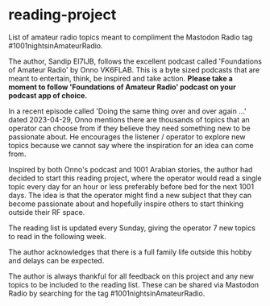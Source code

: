 # reading-project
List of amateur radio topics meant to compliment the Mastodon Radio tag #1001nightsinAmateurRadio.

The author, Sandip EI7IJB, follows the excellent podcast called 'Foundations of Amateur Radio' by Onno VK6FLAB. This is a byte sized podcasts that are meant to entertain, think, be inspired and take action. **Please take a moment to follow 'Foundations of Amateur Radio' podcast on your podcast app of choice.**

In a recent episode called 'Doing the same thing over and over again ...' dated 2023-04-29, Onno mentions there are thousands of topics that an operator can choose from if they believe they need something new to be passionate about. He encourages the listener / operator to explore new topics because we cannot say where the inspiration for an idea can come from.

Inspired by both Onno's podcast and 1001 Arabian stories, the author had decided to start this reading project, where the operator would read a single topic every day for an hour or less preferably before bed for the next 1001 days. The idea is that the operator might find a new subject that they can become passionate about and hopefully inspire others to start thinking outside their RF space.

The reading list is updated every Sunday, giving the operator 7 new topics to read in the following week. 

The author acknowledges that there is a full family life outside this hobby and delays can be expected.

The author is always thankful for all feedback on this project and any new topics to be included to the reading list. These can be shared via Mastodon Radio by searching for the tag #1001nightsinAmateurRadio.
